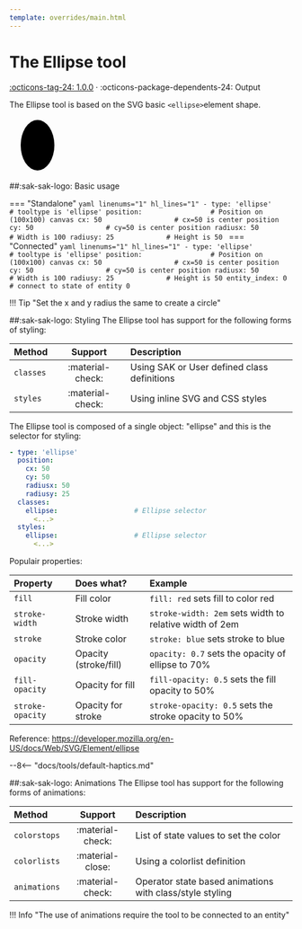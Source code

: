 ```yaml
---
template: overrides/main.html
---
```


[ellipse-tool support]: https://github.com/amoebelabs/swiss-army-knife/releases/tag/1.0.0
# The Ellipse tool
[:octicons-tag-24: 1.0.0][ellipse-tool support] ·
:octicons-package-dependents-24: Output

The Ellipse tool is based on the SVG basic `<ellipse>`element shape.

<svg viewBox="0 0 100 100" xmlns="http://www.w3.org/2000/svg" width="100px">
  <ellipse cx="50" cy="50" rx="30" ry="45" fill="var(--md-primary-fg-color--light)" stroke="var(--md-primary-fg-color--dark)" stroke-width="2"/>
</svg>

##:sak-sak-logo: Basic usage

=== "Standalone"
    ```yaml linenums="1" hl_lines="1"
    - type: 'ellipse'           # tooltype is 'ellipse'
      position:                 # Position on (100x100) canvas
        cx: 50                  # cx=50 is center position
        cy: 50                  # cy=50 is center position
        radiusx: 50             # Width is 100
        radiusy: 25             # Height is 50
    ```
=== "Connected"
    ```yaml linenums="1" hl_lines="1"
    - type: 'ellipse'           # tooltype is 'ellipse'
      position:                 # Position on (100x100) canvas
        cx: 50                  # cx=50 is center position
        cy: 50                  # cy=50 is center position
        radiusx: 50             # Width is 100
        radiusy: 25             # Height is 50
      entity_index: 0           # connect to state of entity 0
    ```

!!! Tip "Set the x and y radius the same to create a circle"

##:sak-sak-logo: Styling
The Ellipse tool has support for the following forms of styling:

| Method       | Support          | Description            |
| :----------- | :--------------: | :-------------------- |
| `classes`    | :material-check: | Using SAK or User defined class definitions  |
| `styles`     | :material-check: | Using inline SVG and CSS styles |

The Ellipse tool is composed of a single object: "ellipse" and this is the selector for styling:
```yaml linenums="1"hl_lines="8 11"
- type: 'ellipse'
  position:
    cx: 50
    cy: 50
    radiusx: 50
    radiusy: 25
  classes:
    ellipse:                   # Ellipse selector
      <...>
  styles:
    ellipse:                   # Ellipse selector
      <...>
```
Populair properties:

| Property       | Does what?            | Example                                                 |
| :-------------- | :-------------------- | :------------------------------------------------------ |
| `fill`          | Fill color            | `fill: red` sets fill to color red |
| `stroke-width`  | Stroke width          | `stroke-width: 2em` sets width to relative width of 2em |
| `stroke`        | Stroke color          | `stroke: blue` sets stroke to blue |
| `opacity`       | Opacity (stroke/fill) | `opacity: 0.7` sets the opacity of ellipse to 70% |
| `fill-opacity`  | Opacity for fill      | `fill-opacity: 0.5` sets the fill opacity to 50% |
| `stroke-opacity`| Opacity for stroke    | `stroke-opacity: 0.5` sets the stroke opacity to 50% |

Reference: https://developer.mozilla.org/en-US/docs/Web/SVG/Element/ellipse

--8<-- "docs/tools/default-haptics.md"

##:sak-sak-logo: Animations
The Ellipse tool has support for the following forms of animations:

| Method       | Support          | Description            |
| :----------- | :--------------: | :-------------------- |
| `colorstops` | :material-check: | List of state values to set the color |
| `colorlists` | :material-close: | Using a colorlist definition |
| `animations` | :material-check: | Operator state based animations with class/style styling |

!!! Info "The use of animations require the tool to be connected to an entity"



